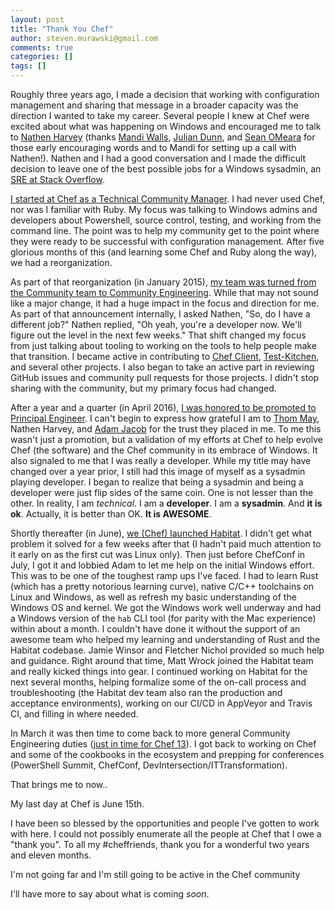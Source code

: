 ```yaml
---
layout: post
title: "Thank You Chef"
author: steven.murawski@gmail.com
comments: true
categories: []
tags: []
---
```


Roughly three years ago, I made a decision that working with configuration management and sharing that message in a broader capacity was the direction I wanted to take my career. Several people I knew at Chef were excited about what was happening on Windows and encouraged me to talk to [Nathen Harvey](https://twitter.com/nathenharvey) (thanks [Mandi Walls](https://twitter.com/lnxchk), [Julian Dunn](https://twitter.com/julian_dunn), and [Sean OMeara](https://twitter.com/someara) for those early encouraging words and to Mandi for setting up a call with Nathen!). Nathen and I had a good conversation and I made the difficult decision to leave one of the best possible jobs for a Windows sysadmin, an [SRE at Stack Overflow](http://blog.serverfault.com/2012/12/).

[I started at Chef as a Technical Community Manager](https://stevenmurawski.com/powershell/2014/06/cooking-up-some-changes/). I had never used Chef, nor was I familiar with Ruby. My focus was talking to Windows admins and developers about Powershell, source control, testing, and working from the command line. The point was to help my community get to the point where they were ready to be successful with configuration management. After five glorious months of this (and learning some Chef and Ruby along the way), we had a reorganization. 

As part of that reorganization (in January 2015), [my team was turned from the Community team to Community Engineering](https://stevenmurawski.com/powershell/2015/07/one-year-at-chef/index.html). While that may not sound like a major change, it had a huge impact in the focus and direction for me. As part of that announcement internally, I asked Nathen, "So, do I have a different job?"  Nathen replied, "Oh yeah, you're a developer now. We'll figure out the level in the next few weeks."  That shift changed my focus from just talking about tooling to working on the tools to help people make that transition. I became active in contributing to [Chef Client](https://github.com/chef/chef), [Test-Kitchen](https://github.com/test-kitchen/test-kitchen), and several other projects. I also began to take an active part in reviewing GitHub issues and community pull requests for those projects. I didn't stop sharing with the community, but my primary focus had changed.

After a year and a quarter (in April 2016), [I was honored to be promoted to Principal Engineer](https://stevenmurawski.com/powershell/2016/04/powershell-and-chef-are-good/index.html). I can't begin to express how grateful I am to [Thom May](https://twitter.com/thommay), Nathen Harvey, and [Adam Jacob](https://twitter.com/adamhjk) for the trust they placed in me. To me this wasn't just a promotion, but a validation of my efforts at Chef to help evolve Chef (the software) and the Chef community in its embrace of Windows. It also signaled to me that I was really a developer. While my title may have changed over a year prior, I still had this image of myself as a sysadmin playing developer. I began to realize that being a sysadmin and being a developer were just flip sides of the same coin. One is not lesser than the other. In reality, I am *technical*. I am a **developer**. I am a **sysadmin**. And **it is ok**. Actually, it is better than OK. **It is AWESOME**.

Shortly thereafter (in June), [we (Chef) launched Habitat](https://blog.chef.io/2016/06/14/introducing-habitat/). I didn't get what problem it solved for a few weeks after that (I hadn't paid much attention to it early on as the first cut was Linux only). Then just before ChefConf in July, I got it and lobbied Adam to let me help on the initial Windows effort. This was to be one of the toughest ramp ups I've faced. I had to learn Rust (which has a pretty notorious learning curve), native C/C++ toolchains on Linux and Windows, as well as refresh my basic understanding of the Windows OS and kernel. We got the Windows work well underway and had a Windows version of the `hab` CLI tool (for parity with the Mac experience) within about a month. I couldn't have done it without the support of an awesome team who helped my learning and understanding of Rust and the Habitat codebase. Jamie Winsor and Fletcher Nichol provided so much help and guidance. Right around that time, Matt Wrock joined the Habitat team and really kicked things into gear. I continued working on Habitat for the next several months, helping formalize some of the on-call process and troubleshooting (the Habitat dev team also ran the production and acceptance environments), working on our CI/CD in AppVeyor and Travis CI, and filling in where needed.

In March it was then time to come back to more general Community Engineering duties ([just in time for Chef 13](https://discourse.chef.io/t/chef-client-13-released/10735)). I got back to working on Chef and some of the cookbooks in the ecosystem and prepping for conferences (PowerShell Summit, ChefConf, DevIntersection/ITTransformation).

That brings me to now.. 

My last day at Chef is June 15th. 

I have been so blessed by the opportunities and people I've gotten to work with here. I could not possibly enumerate all the people at Chef that I owe a "thank you". To all my #cheffriends, thank you for a wonderful two years and eleven months.

I'm not going far and I'm still going to be active in the Chef community

I'll have more to say about what is coming *soon*.

